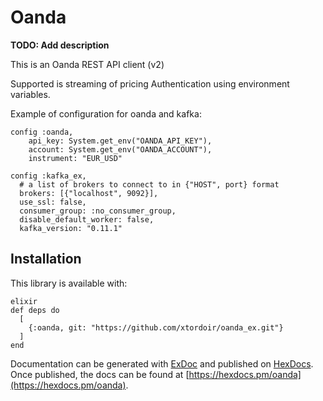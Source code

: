 # Oanda

**TODO: Add description**

This is an Oanda REST API client (v2)

Supported is streaming of pricing
Authentication using environment variables.

Example of configuration for oanda and kafka:
```
config :oanda,
    api_key: System.get_env("OANDA_API_KEY"),
    account: System.get_env("OANDA_ACCOUNT"),
    instrument: "EUR_USD"

config :kafka_ex,
  # a list of brokers to connect to in {"HOST", port} format
  brokers: [{"localhost", 9092}],
  use_ssl: false,
  consumer_group: :no_consumer_group,
  disable_default_worker: false,
  kafka_version: "0.11.1"
```


## Installation

This library is available with:

```
elixir
def deps do
  [
    {:oanda, git: "https://github.com/xtordoir/oanda_ex.git"}
  ]
end
```

Documentation can be generated with [ExDoc](https://github.com/elixir-lang/ex_doc)
and published on [HexDocs](https://hexdocs.pm). Once published, the docs can
be found at [https://hexdocs.pm/oanda](https://hexdocs.pm/oanda).
